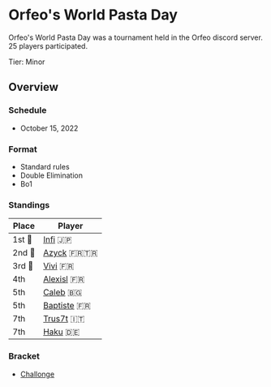 # Orfeo's World Pasta Day

Orfeo's World Pasta Day was a tournament held in the Orfeo discord server.
25 players participated. 

Tier: Minor

## Overview

### Schedule
- October 15, 2022

### Format
- Standard rules
- Double Elimination
- Bo1

### Standings

|Place|Player|
|-|-|
|1st :1st_place_medal:|[Infi](../../players/japanese/infi.md) :jp:|
|2nd :2nd_place_medal:|[Azyck](../../players/french/azyck.md) :fr::tr:|
|3rd :3rd_place_medal:|[Vivi](../../players/french/vivi.md) :fr:|
|4th|[Alexisl](../../players/french/alexisl.md) :fr:|
|5th|[Caleb](../../players/bulgarian/caleb.md) :bulgaria:|
|5th|[Baptiste](../../players/french/baptiste.md) :fr:|
|7th|[Trus7t](../../players/italian/trus7t.md) :it:|
|7th|[Haku](../../players/german/haku.md) :de:|

### Bracket
- [Challonge](https://challonge.com/d1xzz0bi)